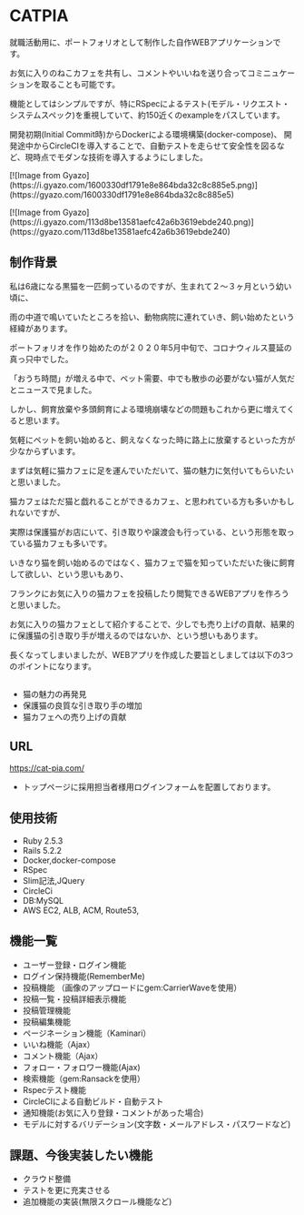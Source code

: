# CATPIA

就職活動用に、ポートフォリオとして制作した自作WEBアプリケーションです。
<p>
お気に入りのねこカフェを共有し、コメントやいいねを送り合ってコミニュケーションを取ることも可能です。
<p>
機能としてはシンプルですが、特にRSpecによるテスト(モデル・リクエスト・システムスペック)を重視していて、約150近くのexampleをパスしています。
<p>
開発初期(Initial Commit時)からDockerによる環境構築(docker-compose)、
開発途中からCircleCIを導入することで、自動テストを走らせて安全性を図るなど、現時点でモダンな技術を導入するようにしました。
<p>
[![Image from Gyazo](https://i.gyazo.com/1600330df1791e8e864bda32c8c885e5.png)](https://gyazo.com/1600330df1791e8e864bda32c8c885e5)
<p>
[![Image from Gyazo](https://i.gyazo.com/113d8be13581aefc42a6b3619ebde240.png)](https://gyazo.com/113d8be13581aefc42a6b3619ebde240)
  
## 制作背景
<p>
私は6歳になる黒猫を一匹飼っているのですが、生まれて２〜３ヶ月という幼い頃に、
<p>
雨の中道で鳴いていたところを拾い、動物病院に連れていき、飼い始めたという経緯があります。
<p>
ポートフォリオを作り始めたのが２０２０年5月中旬で、コロナウィルス蔓延の真っ只中でした。
<p>
「おうち時間」が増える中で、ペット需要、中でも散歩の必要がない猫が人気だとニュースで見ました。
<p>
しかし、飼育放棄や多頭飼育による環境崩壊などの問題もこれから更に増えてくると思います。
<p>
気軽にペットを飼い始めると、飼えなくなった時に路上に放棄するといった方が少なからずいます。
<p>
まずは気軽に猫カフェに足を運んでいただいて、猫の魅力に気付いてもらいたいと思いました。
<p>
猫カフェはただ猫と戯れることができるカフェ、と思われている方も多いかもしれないですが、
<p>
実際は保護猫がお店にいて、引き取りや譲渡会も行っている、という形態を取っている猫カフェも多いです。
<p>
いきなり猫を飼い始めるのではなく、猫カフェで猫を知っていただいた後に飼育して欲しい、という思いもあり、
<p>
フランクにお気に入りの猫カフェを投稿したり閲覧できるWEBアプリを作ろうと思いました。
<p> 
お気に入りの猫カフェとして紹介することで、少しでも売り上げの貢献、結果的に保護猫の引き取り手が増えるのではないか、という想いもあります。
<p>
長くなってしまいましたが、WEBアプリを作成した要旨としましては以下の3つのポイントになります。
  
##
* 猫の魅力の再発見
* 保護猫の良質な引き取り手の増加
* 猫カフェへの売り上げの貢献

## URL
https://cat-pia.com/

* トップページに採用担当者様用ログインフォームを配置しております。

## 使用技術
* Ruby 2.5.3
* Rails 5.2.2
* Docker,docker-compose
* RSpec
* Slim記法,JQuery
* CircleCi
* DB:MySQL
* AWS EC2, ALB, ACM, Route53, 
<p>
  
## 機能一覧
* ユーザー登録・ログイン機能
* ログイン保持機能(RememberMe)
* 投稿機能 （画像のアップロードにgem:CarrierWaveを使用）
* 投稿一覧・投稿詳細表示機能
* 投稿管理機能
* 投稿編集機能
* ページネーション機能（Kaminari）
* いいね機能（Ajax）
* コメント機能（Ajax）
* フォロー・フォロワー機能(Ajax)
* 検索機能（gem:Ransackを使用）
* Rspecテスト機能
* CircleCIによる自動ビルド・自動テスト
* 通知機能(お気に入り登録・コメントがあった場合)
* モデルに対するバリデーション(文字数・メールアドレス・パスワードなど)

## 課題、今後実装したい機能
* クラウド整備
* テストを更に充実させる
* 追加機能の実装(無限スクロール機能など)
  